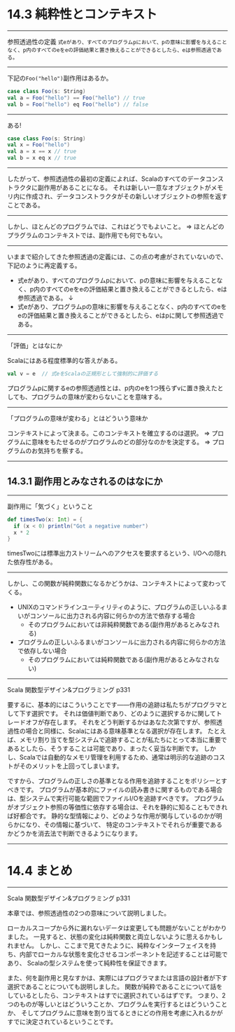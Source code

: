 # 14.3 純粋性とコンテキスト

---
参照透過性の定義
`式eがあり、すべてのプログラムpにおいて、pの意味に影響を与えることなく、p内のすべてのeをeの評価結果と置き換えることができるとしたら、eは参照透過である。`

---
下記の`Foo("hello")`副作用はあるか。
```scala
case class Foo(s: String)
val a = Foo("hello") == Foo("hello") // true
val b = Foo("hello") eq Foo("hello") // false
```

---
ある!
```scala
case class Foo(s: String)
val x = Foo("hello")
val a = x == x // true
val b = x eq x // true
```

---
したがって、参照透過性の最初の定義によれば、Scalaのすべてのデータコンストラクタに副作用があることになる。
それは新しい一意なオブジェクトがメモリ内に作成され、データコンストラクタがその新しいオブジェクトの参照を返すことである。

---
しかし、ほとんどのプログラムでは、これはどうでもよいこと。
=> ほとんどのプラグラムのコンテキストでは、副作用でも何でもない。

---
いままで紹介してきた参照透過の定義には、この点の考慮がされていないので、
下記のように再定義する。

- 式eがあり、すべてのプログラムpにおいて、pの意味に影響を与えることなく、p内のすべてのeをeの評価結果と置き換えることができるとしたら、eは参照透過である。
↓
- 式eがあり、プログラムpの意味に影響を与えることなく、p内のすべてのeをeの評価結果と置き換えることができるとしたら、eはpに関して参照透過である。

---
「評価」とはなにか

Scalaにはある程度標準的な答えがある。

```scala
val v = e  // 式eをScalaの正規形として強制的に評価する
```

プログラムpに関するeの参照透過性とは、p内のeを1つ残らずvに置き換えたとしても、プログラムの意味が変わらないことを意味する。

---
「プログラムの意味が変わる」とはどういう意味か

コンテキストによって決まる。このコンテキストを確立するのは選択。
=> プログラムに意味をもたせるのがプログラムのどの部分なのかを決定する。
=> プログラムのお気持ちを察する。

---
## 14.3.1 副作用とみなされるのはなにか

---
副作用に「気づく」ということ

```scala
def timesTwo(x: Int) = {
  if (x < 0) println("Got a negative number")
  x * 2
}
```

timesTwoには標準出力ストリームへのアクセスを要求するという、I/Oへの隠れた依存性がある。

---
しかし、この関数が純粋関数になるかどうかは、コンテキストによって変わってくる。

- UNIXのコマンドラインユーティリティのように、プログラムの正しいふるまいがコンソールに出力される内容に何らかの方法で依存する場合
  - そのプログラムにおいては非純粋関数である(副作用があるとみなされる)
- プログラムの正しいふるまいがコンソールに出力される内容に何らかの方法で依存しない場合
  - そのプログラムにおいては純粋関数である(副作用があるとみなされない)

---
Scala 関数型デザイン&プログラミング p331

要するに、基本的にはこういうことです——作用の追跡は私たちがプログラマとして下す選択です。
それは価値判断であり、どのように選択するかに関してトレードオフが存在します。
それをどう判断するかはあなた次第ですが、参照透過性の場合と同様に、Scalaにはある意味基準となる選択が存在します。
たとえば、メモリ割り当てを型システムで追跡することが私たちにとって本当に重要であるとしたら、そうすることは可能であり、まったく妥当な判断です。
しかし、Scalaでは自動的なメモリ管理を利用するため、通常は明示的な追跡のコストがそのメリットを上回ってしまいます。

ですから、プログラムの正しさの基準となる作用を追跡することをポリシーとすべきです。
プログラムが基本的にファイルの読み書きに関するものである場合は、型システムで実行可能な範囲でファイルI/Oを追跡すべきです。
プログラムがオブジェクト参照の等価性に依存する場合は、それを静的に知ることもできれば好都合です。
静的な型情報により、どのような作用が関与しているのかが明らかになり、その情報に基づいて、
特定のコンテキストでそれらが重要であるかどうかを消去法で判断できるようになります。

---
# 14.4 まとめ

---
Scala 関数型デザイン&プログラミング p331

本章では、参照透過性の2つの意味について説明しました。

ローカルスコープから外に漏れないデータは変更しても問題がないことがわかりました。
一見すると、状態の変化は純粋関数と両立しないように思えるかもしれません。
しかし、ここまで見てきたように、純粋なインターフェイスを持ち、内部でローカルな状態を変化させるコンポーネントを記述することは可能であり、
Scalaの型システムを使って純粋性を保証できます。

また、何を副作用と見なすかは、実際にはプログラマまたは言語の設計者が下す選択であることについても説明しました。
関数が純粋であることについて話をしているとしたら、コンテキストはすでに選択されているはずです。
つまり、2つのものが等しいとはどういうことか、プログラムを実行するとはどういうことか、
そしてプログラムに意味を割り当てるときにどの作用を考慮に入れるかがすでに決定されているということです。
